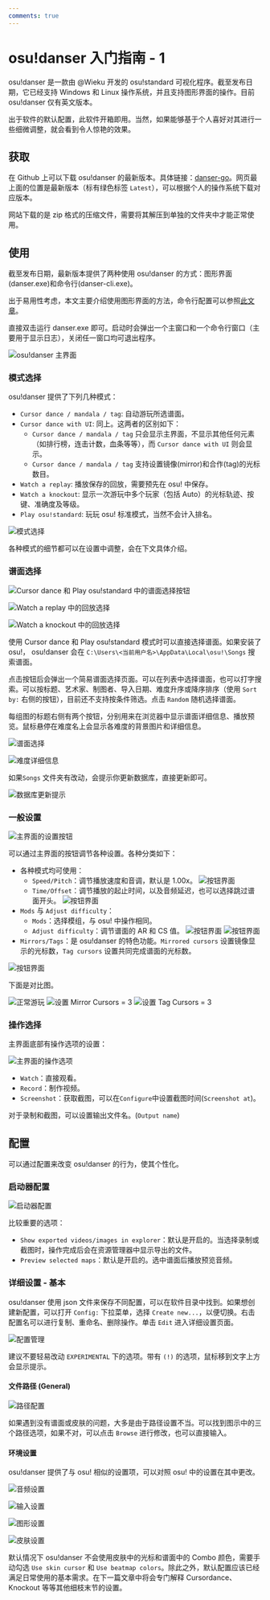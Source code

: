 ```yaml
---
comments: true
---
```


# osu!danser 入门指南 - 1

osu!danser 是一款由 @Wieku 开发的 osu!standard 可视化程序。截至发布日期，它已经支持 Windows 和 Linux 操作系统，并且支持图形界面的操作。目前 osu!danser 仅有英文版本。

出于软件的默认配置，此软件开箱即用。当然，如果能够基于个人喜好对其进行一些细微调整，就会看到令人惊艳的效果。

## 获取

在 Github 上可以下载 osu!danser 的最新版本。具体链接：[danser-go](https://github.com/Wieku/danser-go/releases)。网页最上面的位置是最新版本（标有绿色标签 `Latest`），可以根据个人的操作系统下载对应版本。

网站下载的是 zip 格式的压缩文件，需要将其解压到单独的文件夹中才能正常使用。

## 使用

截至发布日期，最新版本提供了两种使用 osu!danser 的方式：图形界面(danser.exe)和命令行(danser-cli.exe)。

出于易用性考虑，本文主要介绍使用图形界面的方法，命令行配置可以参照[此文章](https://www.bilibili.com/read/cv12700695)。

直接双击运行 danser.exe 即可。启动时会弹出一个主窗口和一个命令行窗口（主要用于显示日志），关闭任一窗口均可退出程序。

![osu!danser 主界面](img/danser-main.png)

### 模式选择

osu!danser 提供了下列几种模式：

- `Cursor dance / mandala / tag`: 自动游玩所选谱面。
- `Cursor dance with UI`: 同上。这两者的区别如下：
  - `Cursor dance / mandala / tag` 只会显示主界面，不显示其他任何元素（如排行榜，连击计数，血条等等），而 `Cursor dance with UI` 则会显示。
  - `Cursor dance / mandala / tag` 支持设置镜像(mirror)和合作(tag)的光标数目。
- `Watch a replay`: 播放保存的回放，需要预先在 osu! 中保存。
- `Watch a knockout`: 显示一次游玩中多个玩家（包括 Auto）的光标轨迹、按键、准确度及等级。
- `Play osu!standard`: 玩玩 osu! 标准模式，当然不会计入排名。

![模式选择](img/main-mode.png)

各种模式的细节都可以在设置中调整，会在下文具体介绍。

### 谱面选择

![Cursor dance 和 Play osu!standard 中的谱面选择按钮](img/main-mapsel.png)

![Watch a replay 中的回放选择](img/main-repsel.png)

![Watch a knockout 中的回放选择](img/main-krepsel.png)

使用 Cursor dance 和 Play osu!standard 模式时可以直接选择谱面。如果安装了 osu!， osu!danser 会在 `C:\Users\<当前用户名>\AppData\Local\osu!\Songs` 搜索谱面。

点击按钮后会弹出一个简易谱面选择页面。可以在列表中选择谱面，也可以打字搜索。可以按标题、艺术家、制图者、导入日期、难度升序或降序排序（使用 `Sort by:` 右侧的按钮），目前还不支持按条件筛选。点击 `Random` 随机选择谱面。

每组图的标题右侧有两个按钮，分别用来在浏览器中显示谱面详细信息、播放预览。鼠标悬停在难度名上会显示各难度的背景图片和详细信息。

![谱面选择](img/map-selection.png)

![难度详细信息](img/map-detail.png)

如果`Songs` 文件夹有改动，会提示你更新数据库，直接更新即可。

![数据库更新提示](img/confirm-db.png)

### 一般设置

![主界面的设置按钮](img/main-setting.png)

可以通过主界面的按钮调节各种设置。各种分类如下：

- 各种模式均可使用：
  - `Speed/Pitch`：调节播放速度和音调，默认是 1.00x。
  ![按钮界面](img/button-sp.png)
  - `Time/Offset`：调节播放的起止时间，以及音频延迟，也可以选择跳过谱面开头。
  ![按钮界面](img/button-to.png)
- `Mods` 与 `Adjust difficulty`：
  - `Mods`：选择模组，与 osu! 中操作相同。
  - `Adjust difficulty`：调节谱面的 AR 和 CS 值。
![按钮界面](img/button-mod.png)
![按钮界面](img/button-ad.png)
- `Mirrors/Tags`：是 osu!danser 的特色功能。`Mirrored cursors` 设置镜像显示的光标数，`Tag cursors` 设置共同完成谱面的光标数。

![按钮界面](img/button-mt.png)

下面是对比图。

![正常游玩](img/cp-normal.png)
![设置 Mirror Cursors = 3](img/cp-mirror.png)
![设置 Tag Cursors = 3](img/cp-tag.png)

### 操作选择

主界面底部有操作选项的设置：

![主界面的操作选项](img/main-exec.png)

- `Watch`：直接观看。
- `Record`：制作视频。
- `Screenshot`：获取截图，可以在`Configure`中设置截图时间(`Screenshot at`)。

对于录制和截图，可以设置输出文件名。(`Output name`)

## 配置

可以通过配置来改变 osu!danser 的行为，使其个性化。

### 启动器配置

![启动器配置](img/setting-launcher.png)

比较重要的选项：

- `Show exported videos/images in explorer`：默认是开启的。当选择录制或截图时，操作完成后会在资源管理器中显示导出的文件。
- `Preview selected maps`：默认是开启的。选中谱面后播放预览音频。

### 详细设置 - 基本

osu!danser 使用 json 文件来保存不同配置，可以在软件目录中找到。如果想创建新配置，可以打开 `Config:` 下拉菜单，选择 `Create new...`，以便切换。右击配置名可以进行复制、重命名、删除操作。单击 `Edit` 进入详细设置页面。

![配置管理](img/config.gif)

建议不要轻易改动 `EXPERIMENTAL` 下的选项。带有 `(!)` 的选项，鼠标移到文字上方会显示提示。

#### 文件路径 (General)

![路径配置](img/file-storage.png)

如果遇到没有谱面或皮肤的问题，大多是由于路径设置不当。可以找到图示中的三个路径选项，如果不对，可以点击 `Browse` 进行修改，也可以直接输入。

#### 环境设置

osu!danser 提供了与 osu! 相似的设置项，可以对照 osu! 中的设置在其中更改。

![音频设置](img/./audio-basic.png)

![输入设置](img/./input-basic.png)

![图形设置](img/./graphics-basic.png)

![皮肤设置](img/./skin-basic.png)

默认情况下 osu!danser 不会使用皮肤中的光标和谱面中的 Combo 颜色，需要手动勾选 `Use skin cursor` 和 `Use beatmap colors`。除此之外，默认配置应该已经满足日常使用的基本需求。在下一篇文章中将会专门解释 Cursordance、 Knockout 等等其他细枝末节的设置。
